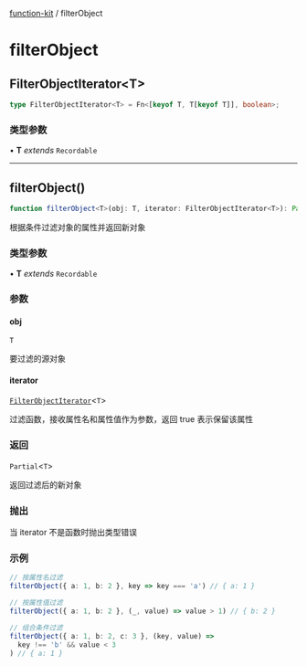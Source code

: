 [function-kit](index.md) / filterObject

# filterObject

## FilterObjectIterator\<T\>

```ts
type FilterObjectIterator<T> = Fn<[keyof T, T[keyof T]], boolean>;
```

### 类型参数

• **T** *extends* `Recordable`

***

## filterObject()

```ts
function filterObject<T>(obj: T, iterator: FilterObjectIterator<T>): Partial<T>
```

根据条件过滤对象的属性并返回新对象

### 类型参数

• **T** *extends* `Recordable`

### 参数

#### obj

`T`

要过滤的源对象

#### iterator

[`FilterObjectIterator`](filterObject.md#filterobjectiteratort)\<`T`\>

过滤函数，接收属性名和属性值作为参数，返回 true 表示保留该属性

### 返回

`Partial`\<`T`\>

返回过滤后的新对象

### 抛出

当 iterator 不是函数时抛出类型错误

### 示例

```ts
// 按属性名过滤
filterObject({ a: 1, b: 2 }, key => key === 'a') // { a: 1 }

// 按属性值过滤
filterObject({ a: 1, b: 2 }, (_, value) => value > 1) // { b: 2 }

// 组合条件过滤
filterObject({ a: 1, b: 2, c: 3 }, (key, value) =>
  key !== 'b' && value < 3
) // { a: 1 }
```
